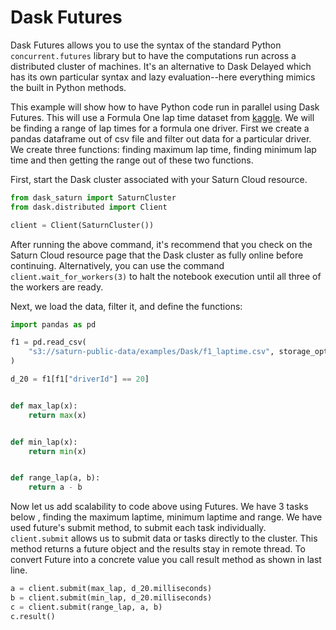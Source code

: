 # Dask Futures
Dask Futures allows you to use the syntax of the standard Python `concurrent.futures` library but to have the computations run across a distributed cluster of machines. It's an alternative to Dask Delayed which has its own particular syntax and lazy evaluation--here everything mimics the built in Python methods.

This example will show how to have Python code run in parallel using Dask Futures. This will use a Formula One lap time dataset from [kaggle](https://www.kaggle.com/rohanrao/formula-1-world-championship-1950-2020?select=lap_times.csv). We will be finding a range of lap times for a formula one driver. First we create a pandas dataframe out of csv file and filter out data for a particular driver. We create three functions: finding maximum lap time, finding minimum lap time and then getting the range out of these two functions.  

First, start the Dask cluster associated with your Saturn Cloud resource.


```python
from dask_saturn import SaturnCluster
from dask.distributed import Client

client = Client(SaturnCluster())
```

After running the above command, it's recommend that you check on the Saturn Cloud resource page that the Dask cluster as fully online before continuing. Alternatively, you can use the command `client.wait_for_workers(3)` to halt the notebook execution until all three of the workers are ready.

Next, we load the data, filter it, and define the functions:


```python
import pandas as pd

f1 = pd.read_csv(
    "s3://saturn-public-data/examples/Dask/f1_laptime.csv", storage_options={"anon": True}
)

d_20 = f1[f1["driverId"] == 20]


def max_lap(x):
    return max(x)


def min_lap(x):
    return min(x)


def range_lap(a, b):
    return a - b
```

Now let us add scalability to code above using Futures.  We have 3 tasks below , finding the maximum laptime, minimum laptime and range. We have used future's submit method, to submit each task individually. `client.submit` allows us to submit data or tasks directly to the cluster. This method returns a future object and the results stay in remote thread. To convert Future into a concrete value you call result method as shown in last line.


```python
a = client.submit(max_lap, d_20.milliseconds)
b = client.submit(min_lap, d_20.milliseconds)
c = client.submit(range_lap, a, b)
c.result()
```
